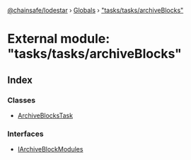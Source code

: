 [@chainsafe/lodestar](../README.md) › [Globals](../globals.md) › ["tasks/tasks/archiveBlocks"](_tasks_tasks_archiveblocks_.md)

# External module: "tasks/tasks/archiveBlocks"

## Index

### Classes

* [ArchiveBlocksTask](../classes/_tasks_tasks_archiveblocks_.archiveblockstask.md)

### Interfaces

* [IArchiveBlockModules](../interfaces/_tasks_tasks_archiveblocks_.iarchiveblockmodules.md)

